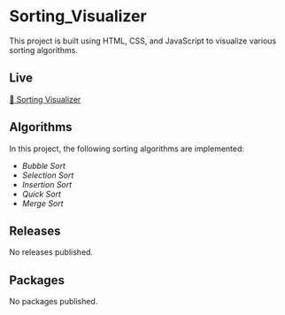 # Sorting_Visualizer

This project is built using HTML, CSS, and JavaScript to visualize various sorting algorithms.

## Live

[🔗 Sorting Visualizer](https://shimpikashyap530.github.io/Sorting_Visualizer/)

## Algorithms

In this project, the following sorting algorithms are implemented:

- *Bubble Sort*
- *Selection Sort*
- *Insertion Sort*
- *Quick Sort*
- *Merge Sort*

## Releases

No releases published.

## Packages

No packages published.
